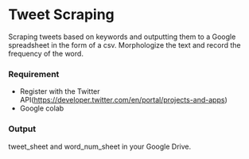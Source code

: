# Tweet Scraping
Scraping tweets based on keywords and outputting them to a Google spreadsheet in the form of a csv. Morphologize the text and record the frequency of the word.


### Requirement
- Register with the Twitter API(https://developer.twitter.com/en/portal/projects-and-apps)
- Google colab

### Output
tweet_sheet and word_num_sheet in your Google Drive.
